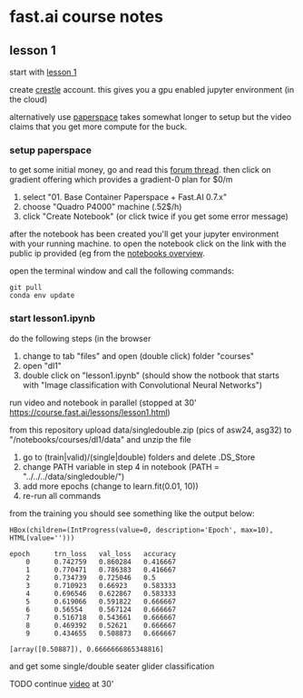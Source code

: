 # fast.ai course notes

## lesson 1

start with [lesson 1](https://course.fast.ai/lessons/lesson1.html)

create [crestle](https://www.crestle.ai) account. this gives you a gpu enabled jupyter environment (in the cloud)

alternatively use [paperspace]() takes somewhat longer to setup but the video claims that you get more compute for the buck.

### setup paperspace

to get some initial money, go and read this [forum thread](https://forums.fast.ai/t/paperspace-referral-link/9323). 
then click on gradient offering which provides a gradient-0 plan for $0/m

1. select "01. Base Container Paperspace + Fast.AI 0.7.x"
2. choose "Quadro P4000" machine (.52$/h)
3. click "Create Notebook" (or click twice if you get some error message)

after the notebook has been created you'll get your jupyter environment with your running machine. to open the notebook click on the link with the public ip provided (eg from the [notebooks overview](https://www.paperspace.com/console/notebooks).

open the terminal window and call the following commands:

```
git pull
conda env update
```

### start lesson1.ipynb

do the following steps (in the browser 

1. change to tab "files" and open (double click) folder "courses"
2. open "dl1"
3. double click on "lesson1.ipynb" (should show the notbook that starts with "Image classification with Convolutional Neural Networks")

run video and notebook in parallel (stopped at 30' https://course.fast.ai/lessons/lesson1.html)

from this repository upload data/singledouble.zip (pics of asw24, asg32) to "/notebooks/courses/dl1/data" and unzip the file

1. go to (train|valid)/(single|double) folders and delete .DS_Store
2. change PATH variable in step 4 in notebook (PATH = "../../../data/singledouble/")
3. add more epochs (change to learn.fit(0.01, 10))
4. re-run all commands 

from the training you should see something like the output below:

```
HBox(children=(IntProgress(value=0, description='Epoch', max=10), HTML(value='')))

epoch      trn_loss   val_loss   accuracy   
    0      0.742759   0.860284   0.416667  
    1      0.770471   0.786383   0.416667  
    2      0.734739   0.725046   0.5       
    3      0.710923   0.66923    0.583333  
    4      0.696546   0.622867   0.583333  
    5      0.619066   0.591822   0.666667  
    6      0.56554    0.567124   0.666667  
    7      0.516718   0.543661   0.666667  
    8      0.469392   0.52621    0.666667  
    9      0.434655   0.508873   0.666667  

[array([0.50887]), 0.6666666865348816]
```

and get some single/double seater glider classification

TODO continue [video](https://course.fast.ai/lessons/lesson1.html) at 30'
